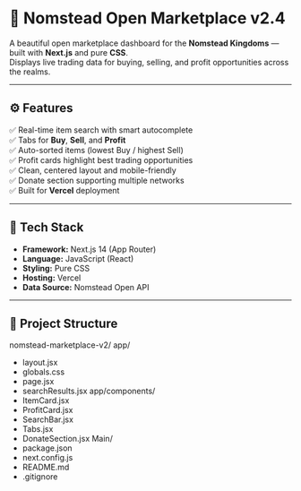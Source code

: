 # 🌾 Nomstead Open Marketplace v2.4

A beautiful open marketplace dashboard for the **Nomstead Kingdoms** — built with **Next.js** and pure **CSS**.  
Displays live trading data for buying, selling, and profit opportunities across the realms.  

---

## ⚙️ Features

✅ Real-time item search with smart autocomplete  
✅ Tabs for **Buy**, **Sell**, and **Profit**  
✅ Auto-sorted items (lowest Buy / highest Sell)  
✅ Profit cards highlight best trading opportunities  
✅ Clean, centered layout and mobile-friendly  
✅ Donate section supporting multiple networks  
✅ Built for **Vercel** deployment  

---

## 🧩 Tech Stack

- **Framework:** Next.js 14 (App Router)
- **Language:** JavaScript (React)
- **Styling:** Pure CSS
- **Hosting:** Vercel
- **Data Source:** Nomstead Open API

---

## 📁 Project Structure
nomstead-marketplace-v2/
app/
- layout.jsx
- globals.css
- page.jsx
- searchResults.jsx
app/components/
- ItemCard.jsx
- ProfitCard.jsx
- SearchBar.jsx
- Tabs.jsx
- DonateSection.jsx
Main/
- package.json
- next.config.js
- README.md
- .gitignore
